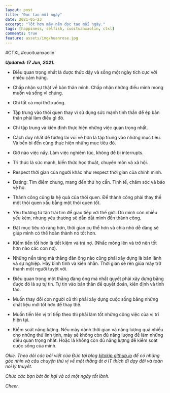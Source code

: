 ```yaml
---
layout: post
title: "Đọc tao mỗi ngày"
date: 2021-05-23
excerpt: "Tốt hơn mày nên đọc tao mỗi ngày."
tags: [happiness, selfish, cuoituanxaolin, ctxl]
comments: true
feature: assets/img/huanrose.jpg
---
```


#CTXL
#cuoituanxaolin`

***Updated: 17 Jun, 2021.***

- Điều quan trọng nhất là được thức dậy và sống một ngày tích cực với nhiều cảm hứng.

- Chấp nhận sự thật về bản thân mình. Chấp nhận những điều mình mong muốn và sống vì chúng.

- Ghi tất cả mọi thứ xuống.

- Tập trung vào thói quen thay vì sử dụng sức mạnh tinh thần để ép bản thân phải làm điều gì đó.

- Chỉ tập trung và kiên định thực hiện những việc quan trọng nhất.

- Cách duy nhất để tương lai vui vẽ hơn là tập trung vào những mục tiêu. Và bền bỉ đến cùng thực hiện những mục tiêu đó.

- Giờ nào việc nấy. Làm việc nghiêm túc, không để bị interrupts.

- Tri thức là sức mạnh, kiến thức học thuât, chuyên môn và xã hội. 

- Respect thời gian của người khác như respect thời gian của chính mình.

- Dating: Tìm điểm chung, mang đến thứ họ cần. Tinh tế, chăm sóc và bảo vệ họ.

- Thành công cũng là hệ quả của thói quen. Để thành công phải thay thế một thói quen xấu bằng một thói quen tốt.

- Yêu thương từ tận trái tim để giao tiếp với thế giới. Dù mình còn nhiều yếu kém, nhưng yêu thương sẽ dẫn dắt mình đến thành công.

- Đặt mục tiêu rõ ràng hơn, thời gian cụ thể hơn và chia nhỏ dễ dàng sẽ giúp mình có thể hoàn thành nó tốt hơn.

- Kiếm tiền tốt hơn là tiết kiệm và trả nợ. (Nhấc mông lên và trở nên tốt hơn nào các con nợ).

- Những nền tảng mà thằng đàn ông nào cũng phải xây dựng là bản lãnh và sự nghiệp. Hãy bình tĩnh và kiên nhẫn. Thời gian sẽ rèn giũa mày trở thành một người tuyệt vời.

- Điều quan trọng một thằng đàng ông mà nhất quyết phải xây dựng bằng được đó là sự tự tin. Tự tin vào bản thân để quyết đoán, kiên định và tỉnh táo.

- Muốn thay đổi con người cũ thì phải xây dựng cuộc sống bằng những chất liệu mới tốt hơn để thay thế.

- Muốn tiến lên vị trí tiếp theo thì phải làm tốt những công việc của vị trí hiện tại.

- Kiểm soát năng lượng. Nếu mày dành thời gian và năng lượng quá nhiều cho những thứ linh tinh, mày sẽ không còn đủ năng lượng để làm những điều quan trọng nhất. Hoặc là không còn đủ năng lượng để kiểm soát cuộc sống của mình.

*Okie. Theo dõi các bài viết của Đức tại blog [kitokip.github.io](https://kitokip.github.io) để có những góc nhìn và câu chuyện thú vị về một thằng ất ơ IT thích đi dạy đời và toàn nói lý thuyết.* 

*Chúc các bạn bớt ăn hại và có một ngày tốt lành.*

*Cheer.*